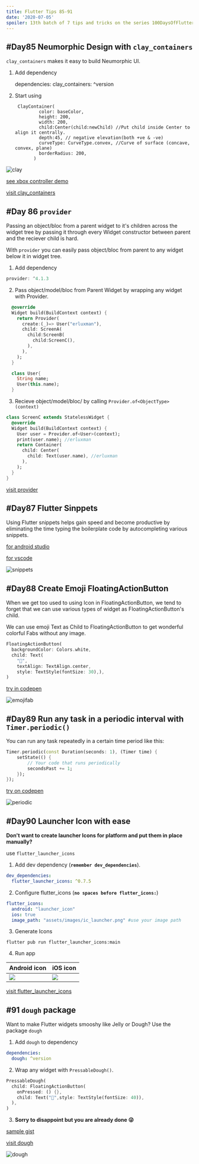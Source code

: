 ```yaml
---
title: Flutter Tips 85-91
date: '2020-07-05'
spoiler: 13th batch of 7 tips and tricks on the series 100DaysOfFlutter.
---
```


## #Day85 Neumorphic Design with `clay_containers`

`clay_containers` makes it easy to build Neumorphic UI.

1. Add dependency

    dependencies:
      clay_containers: ^version

2. Start using

        ClayContainer(
                color: baseColor,
                height: 200,
                width: 200,
                child:Center(child:newChild) //Put child inside Center to align it centrally.
                depth:45, // negative elevation(both +ve & -ve)
                curveType: CurveType.convex, //Curve of surface (concave, convex, plane)
                borderRadius: 200,
              )

![clay](https://raw.githubusercontent.com/erluxman/awesomefluttertips/master/assets/85claycontainer.png)

[see xbox controller demo](https://github.com/erluxman/clay_container_demo)

[visit clay_containers](https://pub.dev/packages/clay_containers#-readme-tab-)

## #Day 86 `provider`

Passing an object/bloc from a parent widget to it's children across the widget tree by passing it through every Widget constructor between parent and the reciever child is hard.

With `provider` you can easily pass object/bloc from parent to any widget below it in widget tree.

1. Add dependency
  
```dart
provider: ^4.1.3
```

2. Pass object/model/bloc from Parent Widget by wrapping any widget with Provider.

```dart
  @override
  Widget build(BuildContext context) {
    return Provider(
      create:(_)=> User("erluxman"),
      child: ScreenA(
        child:ScreenB(
          child:ScreenC(),
        ),
      ),
    );
  }

  class User{
    String name;
    User(this.name);
  }
```

3. Recieve object/model/bloc/ by calling `Provider.of<ObjectType>(context)`

```dart
class ScreenC extends StatelessWidget {
  @override
  Widget build(BuildContext context) {
    User user = Provider.of<User>(context);
    print(user.name); //erluxman
    return Container(
      child: Center(
        child: Text(user.name), //erluxman
      ),
    );
  }
}
```

[visit provider](https://pub.dev/packages/provider)

## #Day87 Flutter Sinppets

Using Flutter snippets helps gain speed and become productive by eliminating the time typing the boilerplate code by autocompleting various snippets.

[for android studio](https://plugins.jetbrains.com/plugin/12348-flutter-snippets)

[for vscode](https://marketplace.visualstudio.com/items?itemName=Nash.awesome-flutter-snippets)

![snippets](https://raw.githubusercontent.com/erluxman/awesomefluttertips/master/assets/87snippets.gif)

## #Day88 Create Emoji FloatingActionButton

When we get too used to using Icon in FloatingActionButton, we tend to forget that we can use various types of widget as FloatingActionButton's child.

We can use emoji Text as Child to FloatingActionButton to get wonderful colorful Fabs without any image.

```dart
FloatingActionButton(
  backgroundColor: Colors.white,
  child: Text(
    "🚀",
    textAlign: TextAlign.center,
    style: TextStyle(fontSize: 30),),
)
```

[try in codepen](https://codepen.io/erluxman/pen/vYLpgBo)

![emojifab](https://raw.githubusercontent.com/erluxman/awesomefluttertips/master/assets/88emojifab.gif)

## #Day89  Run any task in a periodic interval  with `Timer.periodic()`

You can run any task repeatedly in a certain time period like this:

```dart
Timer.periodic(const Duration(seconds: 1), (Timer time) {
    setState(() {
        // Your code that runs periodically
        secondsPast += 1;
    });
});
```

[try on codepen](https://codepen.io/erluxman/pen/pogpqxX)

![periodic](https://raw.githubusercontent.com/erluxman/awesomefluttertips/master/assets/89periodic.gif)

## #Day90 Launcher Icon with ease

 **Don't want to create launcher Icons for platform and put them in place manually?**

 use `flutter_launcher_icons`

 1. Add dev dependency (__`remember dev_dependencies`__).

```yml
dev_dependencies:
  flutter_launcher_icons: ^0.7.5
```

 2. Configure flutter_icons (**`no spaces before flutter_icons:`**)

```yml
flutter_icons:
  android: "launcher_icon"
  ios: true
  image_path: "assets/images/ic_launcher.png" #use your image path
```

3. Generate Icons

```shell
flutter pub run flutter_launcher_icons:main
```

4. Run app

| Android icon |iOS icon|
|--|--|
|![](https://raw.githubusercontent.com/erluxman/awesomefluttertips/master/assets/90_android.png)| ![](https://raw.githubusercontent.com/erluxman/awesomefluttertips/master/assets/90_ios.png) |

[visit flutter_launcher_icons](https://pub.dev/packages/flutter_launcher_icons)

## #91  `dough` package

Want to make Flutter widgets smooshy like Jelly or Dough? Use the package `dough`

1. Add `dough` to dependency
```yml
dependencies:
  dough: ^version
```

2. Wrap any widget with `PressableDough()`. 

```dart
PressableDough(
  child: FloatingActionButton(
    onPressed: () {},
    child: Text("🧠",style: TextStyle(fontSize: 40)),
  ),
)
```

3. **Sorry to disappoint but you are already done 😜**

[sample gist](https://gist.github.com/erluxman/1e102548403db046872d7db530e73594)

[visit dough](https://pub.dev/packages/dough#-installing-tab-)

![dough](https://raw.githubusercontent.com/erluxman/awesomefluttertips/master/assets/91doughh.gif)